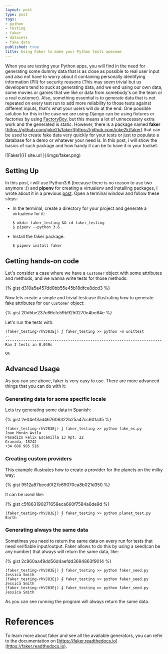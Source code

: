 ```yaml
---
layout: post
type: post
tags:
- python
- testing
- faker
- datasets
- fake data
published: true
title: Using Faker to make your Python tests awesome 
---
```


When you are testing your Python apps, you will find in the need for generating some dummy data that is as close as possible to real user input and also not have to worry about it containing personally identifying information (PII) for security reasons (This may seem trivial but us developers tend to suck at generating data, and we end using our own data, some movies or games that we like or data from somebody's on the team or a real customer). Also, something essential is to generate data that is not repeated on every test run to add more reliability to those tests against different inputs, that's what your users will do at the end. One possible solution for this in the case we are using Django can be using fixtures or factories by using [FactoryBoy](https://github.com/FactoryBoy/factory_boy/), but this means a lot of unnecessary extra work and the generated is static. However, there is a package named **faker** [https://github.com/joke2k/faker](https://github.com/joke2k/faker) that can be used to create fake data very quickly for your tests or just to populate a database for a demo or whatever your need is. In this post, i will show the basics of such package and how handy it can be to have it in your toolset.

![Faker]({{ site.url }}/imgs/faker.png)

## Setting Up

In this post, i will use Python3.6 (because there is no reason to use two anymore :)) and **pipenv** for creating a virtualenv and installing packages, I wrote about it in a previous [post](http://dairon.org/2018/01/07/pipenv-python-package-manager.html). Open a terminal window and follow these steps:

* In the terminal, create a directory for your project and generate a virtualenv for it:

  ```console
  $ mkdir faker_testing && cd faker_testing
  $ pipenv --python 3.6
  ```

* Install the faker package:

  ```console
  $ pipenv install faker
  ```

## Getting hands-on code

Let's consider a case where we have a `Customer` object with some attributes and methods, and we wanna write tests for those methods:

{% gist d310a5a457dd0bb55e45b18dfce8dcd3 %}

Now lets create a simple and trivial testcase illustrating how to generate fake attributes for our `Customer` object:

{% gist 20d5be237c66cfc59b9250270e4be84e %}

Let's run the tests with:

```console
(faker_testing-rhVJ83Ej) ʄ faker_testing >> python -m unittest
..
----------------------------------------------------------------------
Ran 2 tests in 0.049s

OK
```

## Advanced Usage

As you can see above, faker is very easy to use. There are more advanced things that you can do with it:

### Generating data for some specific locale

Lets try generating some data in Spanish:

{% gist 2e04e13ad467606322b25a47cc601a35 %}

```console
(faker_testing-rhVJ83Ej) ʄ faker_testing >> python fake_es.py 
Joan Morán Ávila
Pasadizo Felix Escamilla 13 Apt. 22 
Granada, 18242
+34 686 985 516
```

### Creating custom providers

This example illustrates how to create a provider for the planets on the milky way:

{% gist 9512a87becd0f27e69070ca8b021d350 %}

It can be used like:

{% gist c5f863190271658eca660f7584a6de9d %}

```console
(faker_testing-rhVJ83Ej) ʄ faker_testing >> python planet_test.py
Earth
```

### Generating always the same data

Sometimes you need to return the same data on every run for tests that need verifiable input/output. Faker allows to do this by using a seed(can be any number) that always will return the same data, like:

{% gist 2c960aa49dd56d4aefdd3694863f9014 %}

```console
(faker_testing-rhVJ83Ej) ʄ faker_testing >> python faker_seed.py 
Jessica Smith
(faker_testing-rhVJ83Ej) ʄ faker_testing >> python faker_seed.py 
Jessica Smith
(faker_testing-rhVJ83Ej) ʄ faker_testing >> python faker_seed.py 
Jessica Smith
```

As you can see running the program will always return the same data.

# References

To learn more about faker and see all the available generators, you can refer to the documentation on [https://faker.readthedocs.io](https://faker.readthedocs.io).

